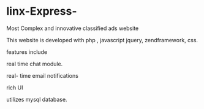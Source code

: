 linx-Express-
=============

Most Complex and innovative classified ads website

This website is developed with php , javascript jquery, zendframework, css.

features include

real time chat module.

real- time email notifications

rich UI

utilizes mysql database.

